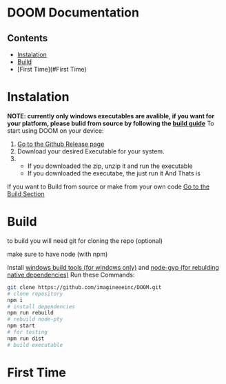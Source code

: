 # DOOM Documentation
## Contents
- [Instalation](#Instalation)
- [Build](#Build)
- [First Time](#First Time)

# Instalation
__NOTE: currently only windows executables are avalible, if you want for your platform, please bulid from source by following the [build guide](#Build)__
To start using DOOM on your device:
1. [Go to the Github Release page](https://github.com/imagineeeinc/DOOM/releases/latest)
2. Download your desired Executable for your system.
3. - If you downloaded the zip, unzip it and run the executable
   - If you downloaded the executabe, the just run it
And Thats is

If you want to Build from source or make from your own code [Go to the Build Section](#Build)

# Build
to build you will need git for cloning the repo (optional)

make sure to have node (with npm)

Install [windows build tools (for windows only)](https://github.com/felixrieseberg/windows-build-tools)
and [node-gyp (for rebulding native dependencies)](https://github.com/nodejs/node-gyp)
Run these Commands:
```bash
git clone https://github.com/imagineeeinc/DOOM.git
# clone repository
npm i
# install dependencies
npm run rebuild
# rebuild node-pty
npm start
# for testing
npm run dist
# build executable
```
# First Time
